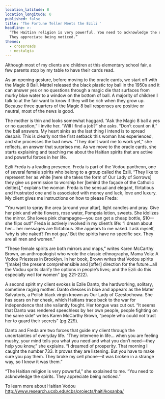 ```yaml
---
location_latitude: 0
location_longitude: 0
published: false
title: 'The Fortune Teller Meets the Ezili '
headline: >-
  “The Haitian religion is very powerful. You need to acknowledge the spirits.
  They appreciate being noticed.”
themes:
  - crossroads
  - nostalgia
---
```

Although most of my clients are children at this elementary school fair, a few parents stop by my table to have their cards read.  

As an opening gesture, before moving to the oracle cards, we start off with the Magic 8 Ball. Mattel released the black plastic toy ball in the 1950s and it can answer yes or no questions through a magic die that surfaces from murky blue water to a window on the bottom of ball. A majority of children I talk to at the fair want to know if they will be rich when they grow up. Because three quarters of the Magic 8 ball responses are positive or neutral, most of the news is good.   

The mother is thin and looks somewhat haggard. “Ask the Magic 8 ball a yes or no question,” I invite her. “Will I find a job?” she asks. “Don’t count on it,” the ball answers.  My heart sinks as the last thing I intend is to spread despair. This is clearly not the first setback this woman has experienced, and she processes the bad news. “They don’t want me to work yet,” she reflects, an answer that surprises me. As we move to the oracle cards, she starts explaining and teaching me about the Haitian spirits that are active and powerful forces in her life.   

Ezili Freda is a leading presence. Freda is part of the Vodou pantheon, one of several female spirits who belong to a group called the Ezili. “They like to represent her as white [here she takes the form of Our Lady of Sorrows] they give us permission to worship her [behind the façade of the Catholic deities],” explains the woman. Freda is the sensual and elegant, flirtatious and frustrated one and is associated with money and luck, love and luxury.  My client gives me instructions on how to please Freda:  

“You want to spray the area [around your altar], light candles and pray. Give her pink and white flowers, rose water, Pompeia lotion, sweets. She idolizes the mirror. She loves pink champagne—you can get a cheap bottle, $10—she flips out!” Freda is actively involved in my client’s life: “I dream about her… her messages are flirtatious. She appears to me naked. I ask myself, ‘why is she naked? I’m not gay.’  But the spirits have no specific sex. They are all men and women.”  

“These female spirits are both mirrors and maps,” writes Karen McCarthy Brown, an anthropologist who wrote the classic ethnography, Mama Vola: A Vodou Priestess in Brooklyn. In her book, Brown writes that Vodou spirits “[make] the present comprehensible and [offer] direction for the future…all the Vodou sprits clarify the options in people’s lives; and the Ezili do this especially well for women” (pg 221-222).  

A second spirit my client evokes is Ezile Danto, the hardworking, solitary, sometime raging mother.  Danto dresses in blue and appears as the Mater Salvatoris, a Polish black virgin known as Our Lady of Czestochowa. She has scars on her cheek, which Haitians trace back to the war for independence that she valiantly fought.  Her tongue was cut out. “It seems that Danto was rendered speechless by her own people, people fighting on the same side” writes Karen McCarthy Brown, “people who could not trust her to guard their secrets” (pg 229).   

Danto and Freda are two forces that guide my client through the uncertainties of everyday life.  “They intervene in life… when you are feeling mushy, your mind tells you what you need and what you don’t need—they help you know,” she explains.  “I dreamed of prosperity. That morning I caught the number 733. It proves they are listening. But you have to make sure you pay them. They broke my cell phone—it was broken in a strange way, so I know it was them.”  

“The Haitian religion is very powerful,” she explained to me. “You need to acknowledge the spirits. They appreciate being noticed.”

To learn more about Haitian Vodou http://www.research.ucsb.edu/cbs/projects/haiti/kosanba/
